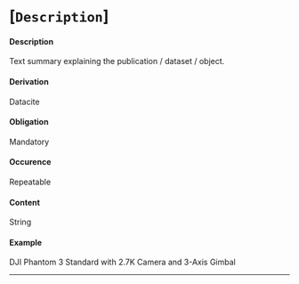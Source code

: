 
# [`Description`]

#### Description
Text summary explaining the publication / dataset / object.
#### Derivation
Datacite
#### Obligation	
Mandatory
#### Occurence	
Repeatable
#### Content 
String
#### Example
DJI Phantom 3 Standard with 2.7K Camera and 3-Axis Gimbal

----------------------------------------------------
